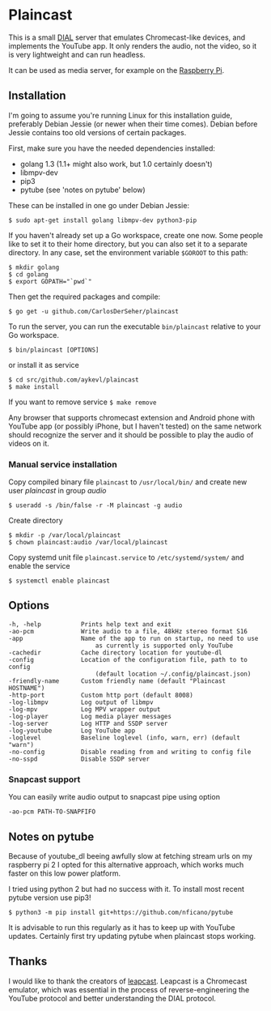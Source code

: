 # Plaincast

This is a small [DIAL](http://www.dial-multiscreen.org) server that emulates
Chromecast-like devices, and implements the YouTube app. It only renders the
audio, not the video, so it is very lightweight and can run headless.

It can be used as media server, for example on the [Raspberry Pi](http://www.raspberrypi.org/).

## Installation

I'm going to assume you're running Linux for this installation guide, preferably
Debian Jessie (or newer when their time comes). Debian before Jessie contains
too old versions of certain packages.

First, make sure you have the needed dependencies installed:

 *  golang 1.3 (1.1+ might also work, but 1.0 certainly doesn't)
 *  libmpv-dev
 *  pip3
 *  pytube (see 'notes on pytube' below)

These can be installed in one go under Debian Jessie:

    $ sudo apt-get install golang libmpv-dev python3-pip

If you haven't already set up a Go workspace, create one now. Some people like
to set it to their home directory, but you can also set it to a separate
directory. In any case, set the environment variable `$GOROOT` to this path:

    $ mkdir golang
    $ cd golang
    $ export GOPATH="`pwd`"

Then get the required packages and compile:

    $ go get -u github.com/CarlosDerSeher/plaincast
	
To run the server, you can run the executable `bin/plaincast` relative to your Go
workspace.

    $ bin/plaincast [OPTIONS]

or install it as service

	$ cd src/github.com/aykevl/plaincast
	$ make install

If you want to remove service `$ make remove`

Any browser that supports chromecast extension and Android phone with YouTube app 
(or possibly iPhone, but I haven't tested) on the same network should recognize
the server and it should be possible to play the audio of videos on it. 


### Manual service installation

Copy compiled binary file `plaincast` to `/usr/local/bin/` and create new user *plaincast* in group *audio* 

	$ useradd -s /bin/false -r -M plaincast -g audio
	
Create directory 

	$ mkdir -p /var/local/plaincast
	$ chown plaincast:audio /var/local/plaincast

Copy systemd unit file `plaincast.service` to `/etc/systemd/system/` and enable the service 

`$ systemctl enable plaincast`


## Options
	-h, -help	    	Prints help text and exit
	-ao-pcm		    	Write audio to a file, 48kHz stereo format S16
	-app		    	Name of the app to run on startup, no need to use 
        	            	as currently is supported only YouTube	
	-cachedir	    	Cache directory location for youtube-dl
	-config		    	Location of the configuration file, path to to config
        	            	(default location ~/.config/plaincast.json)
	-friendly-name  	Custom friendly name (default "Plaincast HOSTNAME")	
	-http-port	    	Custom http port (default 8008)
	-log-libmpv	    	Log output of libmpv
	-log-mpv	    	Log MPV wrapper output
	-log-player	    	Log media player messages
	-log-server	    	Log HTTP and SSDP server
	-log-youtube    	Log YouTube app
	-loglevel	    	Baseline loglevel (info, warn, err) (default "warn")
	-no-config	    	Disable reading from and writing to config file
	-no-sspd	    	Disable SSDP server


### Snapcast support

You can easily write audio output to snapcast pipe using option

`-ao-pcm PATH-TO-SNAPFIFO`


## Notes on pytube

Because of youtube_dl beeing awfully slow at fetching stream urls on my raspberry pi 2 I opted 
for this alternative approach, which works much faster on this low power platform.

I tried using python 2 but had no success with it. To install most recent pytube version use pip3!
    
    $ python3 -m pip install git+https://github.com/nficano/pytube

It is advisable to run this regularly as it has to keep up with YouTube updates.
Certainly first try updating pytube when plaincast stops working.

## Thanks

I would like to thank the creators of
[leapcast](https://github.com/dz0ny/leapcast). Leapcast is a Chromecast
emulator, which was essential in the process of reverse-engineering the YouTube
protocol and better understanding the DIAL protocol.
